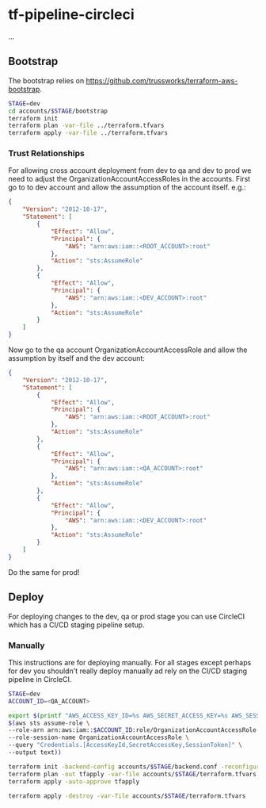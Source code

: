 # tf-pipeline-circleci

...

## Bootstrap

The bootstrap relies on <https://github.com/trussworks/terraform-aws-bootstrap>.

```bash
STAGE=dev
cd accounts/$STAGE/bootstrap
terraform init
terraform plan -var-file ../terraform.tfvars
terraform apply -var-file ../terraform.tfvars
```

### Trust Relationships

For allowing cross account deployment from dev to qa and dev to prod we need to adjust the OrganizationAccountAccessRoles in the accounts. First go to to dev account and allow the assumption of the account itself. e.g.:

```json
{
    "Version": "2012-10-17",
    "Statement": [
        {
            "Effect": "Allow",
            "Principal": {
                "AWS": "arn:aws:iam::<ROOT_ACCOUNT>:root"
            },
            "Action": "sts:AssumeRole"
        },
        {
            "Effect": "Allow",
            "Principal": {
                "AWS": "arn:aws:iam::<DEV_ACCOUNT>:root"
            },
            "Action": "sts:AssumeRole"
        }
    ]
}
```

Now go to the qa account OrganizationAccountAccessRole and allow the assumption by itself and the dev account:

```json
{
    "Version": "2012-10-17",
    "Statement": [
        {
            "Effect": "Allow",
            "Principal": {
                "AWS": "arn:aws:iam::<ROOT_ACCOUNT>:root"
            },
            "Action": "sts:AssumeRole"
        },
        {
            "Effect": "Allow",
            "Principal": {
                "AWS": "arn:aws:iam::<QA_ACCOUNT>:root"
            },
            "Action": "sts:AssumeRole"
        },
        {
            "Effect": "Allow",
            "Principal": {
                "AWS": "arn:aws:iam::<DEV_ACCOUNT>:root"
            },
            "Action": "sts:AssumeRole"
        }
    ]
}
```

Do the same for prod!

## Deploy

For deploying changes to the dev, qa or prod stage you can use CircleCI which has a CI/CD staging pipeline setup.

### Manually

This instructions are for deploying manually. For all stages except perhaps for dev you shouldn't really deploy manually ad rely on the CI/CD staging pipeline in CircleCI.

```bash
STAGE=dev
ACCOUNT_ID=<QA_ACCOUNT>

export $(printf "AWS_ACCESS_KEY_ID=%s AWS_SECRET_ACCESS_KEY=%s AWS_SESSION_TOKEN=%s" \
$(aws sts assume-role \
--role-arn arn:aws:iam::$ACCOUNT_ID:role/OrganizationAccountAccessRole \
--role-session-name OrganizationAccountAccessRole \
--query "Credentials.[AccessKeyId,SecretAccessKey,SessionToken]" \
--output text))

terraform init -backend-config accounts/$STAGE/backend.conf -reconfigure
terraform plan -out tfapply -var-file accounts/$STAGE/terraform.tfvars
terraform apply -auto-approve tfapply

terraform apply -destroy -var-file accounts/$STAGE/terraform.tfvars
```
